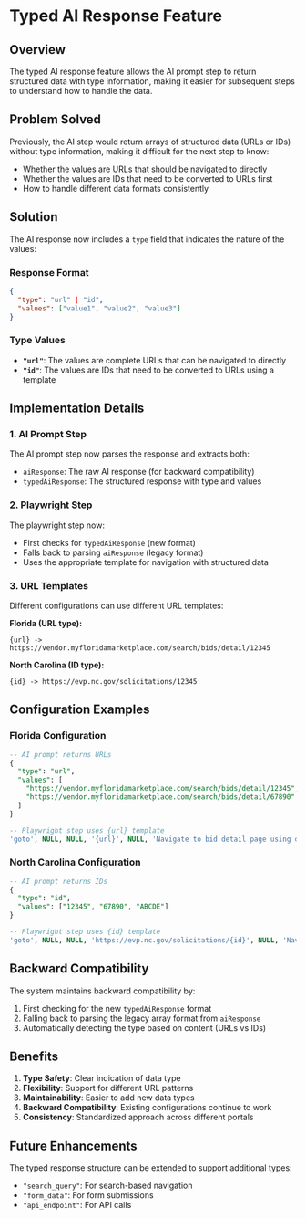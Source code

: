 # Typed AI Response Feature

## Overview

The typed AI response feature allows the AI prompt step to return structured data with type information, making it easier for subsequent steps to understand how to handle the data.

## Problem Solved

Previously, the AI step would return arrays of structured data (URLs or IDs) without type information, making it difficult for the next step to know:
- Whether the values are URLs that should be navigated to directly
- Whether the values are IDs that need to be converted to URLs first
- How to handle different data formats consistently

## Solution

The AI response now includes a `type` field that indicates the nature of the values:

### Response Format

```json
{
  "type": "url" | "id",
  "values": ["value1", "value2", "value3"]
}
```

### Type Values

- **`"url"`**: The values are complete URLs that can be navigated to directly
- **`"id"`**: The values are IDs that need to be converted to URLs using a template

## Implementation Details

### 1. AI Prompt Step

The AI prompt step now parses the response and extracts both:
- `aiResponse`: The raw AI response (for backward compatibility)
- `typedAiResponse`: The structured response with type and values

### 2. Playwright Step

The playwright step now:
- First checks for `typedAiResponse` (new format)
- Falls back to parsing `aiResponse` (legacy format)
- Uses the appropriate template for navigation with structured data

### 3. URL Templates

Different configurations can use different URL templates:

**Florida (URL type):**
```
{url} -> https://vendor.myfloridamarketplace.com/search/bids/detail/12345
```

**North Carolina (ID type):**
```
{id} -> https://evp.nc.gov/solicitations/12345
```

## Configuration Examples

### Florida Configuration

```sql
-- AI prompt returns URLs
{
  "type": "url",
  "values": [
    "https://vendor.myfloridamarketplace.com/search/bids/detail/12345",
    "https://vendor.myfloridamarketplace.com/search/bids/detail/67890"
  ]
}

-- Playwright step uses {url} template
'goto', NULL, NULL, '{url}', NULL, 'Navigate to bid detail page using dynamic URL'
```

### North Carolina Configuration

```sql
-- AI prompt returns IDs
{
  "type": "id",
  "values": ["12345", "67890", "ABCDE"]
}

-- Playwright step uses {id} template
'goto', NULL, NULL, 'https://evp.nc.gov/solicitations/{id}', NULL, 'Navigate to bid detail page using dynamic ID'
```

## Backward Compatibility

The system maintains backward compatibility by:
1. First checking for the new `typedAiResponse` format
2. Falling back to parsing the legacy array format from `aiResponse`
3. Automatically detecting the type based on content (URLs vs IDs)

## Benefits

1. **Type Safety**: Clear indication of data type
2. **Flexibility**: Support for different URL patterns
3. **Maintainability**: Easier to add new data types
4. **Backward Compatibility**: Existing configurations continue to work
5. **Consistency**: Standardized approach across different portals

## Future Enhancements

The typed response structure can be extended to support additional types:
- `"search_query"`: For search-based navigation
- `"form_data"`: For form submissions
- `"api_endpoint"`: For API calls 